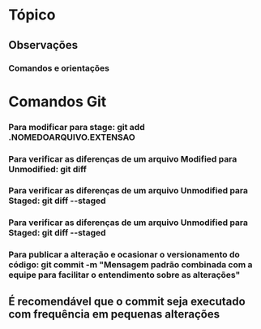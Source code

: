# Tópico
## Observações
### Comandos e orientações


# Comandos Git
### Para modificar para stage: git add \.NOMEDOARQUIVO.EXTENSAO

### Para verificar as diferenças de um arquivo Modified para Unmodified: git diff 

### Para verificar as diferenças de um arquivo Unmodified para Staged: git diff --staged

### Para verificar as diferenças de um arquivo Unmodified para Staged: git diff --staged

### Para publicar a alteração e ocasionar o versionamento do código: git commit -m "Mensagem padrão combinada com a equipe para facilitar o entendimento sobre as alterações"
## É recomendável que o commit seja executado com frequência em pequenas alterações

#